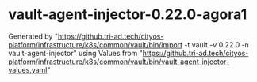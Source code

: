 # vault-agent-injector-0.22.0-agora1

Generated by "https://github.tri-ad.tech/cityos-platform/infrastructure/k8s/common/vault/bin/import -t vault -v 0.22.0 -n vault-agent-injector"
using Values from "https://github.tri-ad.tech/cityos-platform/infrastructure/k8s/common/vault/bin/vault-agent-injector-values.yaml"
